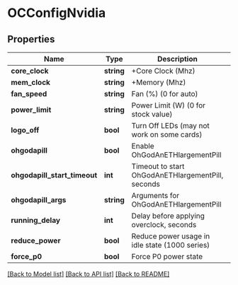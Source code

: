 # OCConfigNvidia

## Properties
Name | Type | Description | Notes
------------ | ------------- | ------------- | -------------
**core_clock** | **string** | +Core Clock (Mhz) | [optional] 
**mem_clock** | **string** | +Memory (Mhz) | [optional] 
**fan_speed** | **string** | Fan (%) (0 for auto) | [optional] 
**power_limit** | **string** | Power Limit (W) (0 for stock value) | [optional] 
**logo_off** | **bool** | Turn Off LEDs (may not work on some cards) | [optional] 
**ohgodapill** | **bool** | Enable OhGodAnETHlargementPill | [optional] 
**ohgodapill_start_timeout** | **int** | Timeout to start OhGodAnETHlargementPill, seconds | [optional] 
**ohgodapill_args** | **string** | Arguments for OhGodAnETHlargementPill | [optional] 
**running_delay** | **int** | Delay before applying overclock, seconds | [optional] 
**reduce_power** | **bool** | Reduce power usage in idle state (1000 series) | [optional] 
**force_p0** | **bool** | Force P0 power state | [optional] 

[[Back to Model list]](../README.md#documentation-for-models) [[Back to API list]](../README.md#documentation-for-api-endpoints) [[Back to README]](../README.md)


